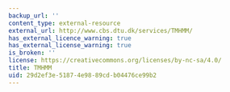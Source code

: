 ```yaml
---
backup_url: ''
content_type: external-resource
external_url: http://www.cbs.dtu.dk/services/TMHMM/
has_external_licence_warning: true
has_external_license_warning: true
is_broken: ''
license: https://creativecommons.org/licenses/by-nc-sa/4.0/
title: TMHMM
uid: 29d2ef3e-5187-4e98-89cd-b04476ce99b2
---
```

